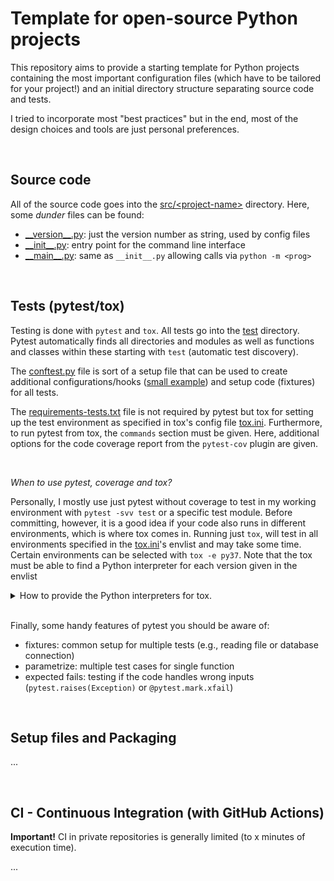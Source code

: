 # Template for open-source Python projects

This repository aims to provide a starting template for Python projects containing the most important configuration files
(which have to be tailored for your project!) and an initial directory structure separating source code and tests.

I tried to incorporate most "best practices" but in the end, most of the design choices and tools are just personal preferences.

<br>

## Source code

All of the source code goes into the [src/\<project-name\>](src/squarer) directory. Here, some *dunder* files can be found:
 - [\_\_version\_\_.py](src/squarer/__version__.py): just the version number as string, used by config files
 - [\_\_init\_\_.py](src/squarer/__init__.py): entry point for the command line interface
 - [\_\_main\_\_.py](src/squarer/__main__.py): same as `__init__.py` allowing calls via `python -m <prog>`

<br>

## Tests (pytest/tox)

Testing is done with `pytest` and `tox`. All tests go into the [test](test/) directory. Pytest automatically finds all directories
and modules as well as functions and classes within these starting with `test` (automatic test discovery).

The [conftest.py](test/conftest.py) file is sort of a setup file that can be used to create additional configurations/hooks
([small example](https://github.com/tbmalt/tbmalt/blob/main/tests/conftest.py)) and setup code (fixtures) for all tests.

The [requirements-tests.txt](test/requirements-tests.txt) file is not required by pytest but tox for setting up
the test environment as specified in tox's config file [tox.ini](tox.ini). Furthermore, to run pytest from tox, the `commands`
section must be given. Here, additional options for the code coverage report from the `pytest-cov` plugin are given.

<br>

*When to use pytest, coverage and tox?*

Personally, I mostly use just pytest without coverage to test in my working environment with `pytest -svv test` or a specific
test module. Before committing, however, it is a good idea if your code also runs in different environments, which is where
tox comes in. Running just `tox`, will test in all environments specified in the [tox.ini](tox.ini)'s envlist and may take some
time. Certain environments can be selected with `tox -e py37`. Note that the tox must be able to find a Python interpreter for
each version given in the envlist

<details><summary>How to provide the Python interpreters for tox.</summary>

Unfortunately, this does not directly work with something like a conda environment but you can setup the environments and provide
a symlink to a directory which is in your path.

```console
mamba create --name "py311" python=3.11 -y
ln -s /opt/miniforge3/envs/py311/bin/python3.11 ~/bin/python3.11
```

</details>

<br>

Finally, some handy features of pytest you should be aware of:
 - fixtures: common setup for multiple tests (e.g., reading file or database connection)
 - parametrize: multiple test cases for single function
 - expected fails: testing if the code handles wrong inputs (`pytest.raises(Exception)` or `@pytest.mark.xfail`)

 <br>

## Setup files and Packaging

...

<br>

## CI - Continuous Integration (with GitHub Actions)

**Important!** CI in private repositories is generally limited (to x minutes of execution time).

...
